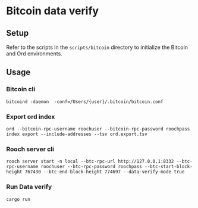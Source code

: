 # Bitcoin data verify

## Setup

Refer to the scripts in the `scripts/bitcoin` directory to initialize the Bitcoin and Ord environments.

## Usage

### Bitcoin cli
`bitcoind -daemon  -conf=/Users/{user}/.bitcoin/bitcoin.conf`

### Export ord index
`ord --bitcoin-rpc-username roochuser --bitcoin-rpc-password roochpass  index export --include-addresses --tsv ord.export.tsv`

### Rooch server cli
`rooch server start -n local --btc-rpc-url http://127.0.0.1:8332 --btc-rpc-username roochuser --btc-rpc-password roochpass --btc-start-block-height 767430 --btc-end-block-height 774697 --data-verify-mode true`

### Run Data verify
`cargo run`